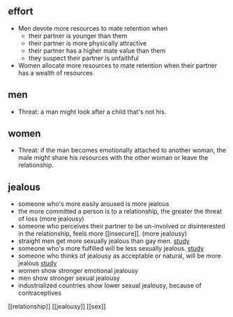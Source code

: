## effort
- Men devote more resources to mate retention when
	- their partner is younger than them
	- their partner is more physically attractive
	- their partner has a higher mate value than them
	- they suspect their partner is unfaithful
- Women allocate more resources to mate retention when their partner has a wealth of resources
## men
- Threat: a man might look after a child that's not his.
## women
- Threat: if the man becomes emotionally attached to another woman, the male might share his resources with the other woman or leave the relationship.
## jealous
- someone who's more easily aroused is more jealous
- the more committed a person is to a relationship, the greater the threat of loss (more jealousy)
- someone who perceives their partner to be un-involved or disinterested in the relationship, feels more [[insecure]].  (more jealousy)
- straight men get more sexually jealous than gay men. [study](https://www.tandfonline.com/doi/abs/10.1300/J082v19n03_04)
- someone who's more fulfilled will be less sexually jealous. [study](https://www.tandfonline.com/doi/abs/10.1300/J082v19n03_04)
- someone who thinks of jealousy as acceptable or natural, will be more jealous [study](https://www.tandfonline.com/doi/abs/10.1300/J082v19n03_04)
- women show stronger emotional jealousy
- men show stronger sexual jealousy
- industrialized countries show lower sexual jealousy, because of contraceptives

[[relationship]]
[[jealousy]]
[[sex]]